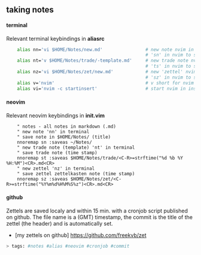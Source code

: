 taking notes
---


#### terminal


Relevant terminal keybindings in **aliasrc**


```sh
    alias nn='vi $HOME/Notes/new.md'                # new note nvim in insert mode
                                                    # 'sn' in nvim to save
    alias nt='v $HOME/Notes/trade/-template.md'     # new trade note nvim template
                                                    # 'ts' in nvim to save
    alias nz='vi $HOME/Notes/zet/new.md'            # new 'zettel' nvim in insert mode
                                                    # 'sz' in nvim to save
    alias v='nvim'                                  # v short for nvim
    alias vi='nvim -c startinsert'                  # start nvim in insert mode
```


#### neovim


Relevant neovim keybindings in **init.vim**


```vim
    " notes - all notes in markdown (.md)
    " new note 'nn' in terminal
    " save note in $HOME/Notes/ (title)
    nnoremap sn :saveas ~/Notes/
    " new trade note (template) 'nt' in terminal
    " save trade note (time stamp)
    nnoremap st :saveas $HOME/Notes/trade/<C-R>=strftime("%d %b %Y %H:%M")<CR>.md<CR>
    " new zettel 'nz' in terminal
    " save zettel zettelkasten note (time stamp)
    nnoremap sz :saveas $HOME/Notes/zet/<C-R>=strftime("%Y%m%d%H%M%S%z")<CR>.md<CR>
```


#### github


Zettels are saved localy and within 15 min. with a cronjob script published on
github. The file name is a (GMT) timestamp, the commit is the title of the zettel
(the header) and is automatically set.


* [my zettels on github] <https://github.com/freekvb/zet>


```sh
> tags: #notes #alias #neovim #cronjob #commit
```
